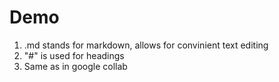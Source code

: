 # Demo

1) .md stands for markdown, allows for convinient text editing
2) "#" is used for headings
3) Same as in google collab

